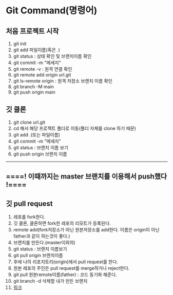 # Git Command(명령어)

## 처음 프로젝트 시작
1. git init
2. git add 파일이름(혹은 .)
3. git status : 상태 확인 및 브랜치이름 확인
4. git commit -m "메세지"
5. git remote -v : 원격 연결 확인
6. git remote add origin url.git
7. git ls-remote origin : 원격 저장소 브랜치 이름 확인
8. git branch -M main
9. git push origin main

## 깃 클론
1. git clone url.git
2. cd 해서 해당 프로젝트 폴더로 이동(폴더 자체를 clone 하기 때문)
3. git add .(또는 파일이름)
4. git commit -m "메세지"
5. git status : 브랜치 이름 보기
6. git push origin 브랜치 이름

---
====! 이때까지는 master 브랜치를 이용해서 push했다 !====
---

## 깃 pull request
1. 레포를 fork한다.
2. 깃 클론, 클론하면 fork한 레포의 리모트가 등록된다.
3. remote add(fork저장소가 아닌 원본저장소를 add한다. 이름은 origin이 아닌 father과 같이 하는것이 좋다.)
4. 브랜치를 만든다.(master이외의)
5. git status : 브랜치 이름보기
6. git pull origin 브랜치이름
7. 후에 나의 리포지토리(origin)에서 pull request를 한다.
8. 원본 레포의 주인은 pull request를 merge하거나 reject한다.
9. git pull 원본remote이름(father) : 코드 동기화 해준다.
10. git branch -d 삭제할 내가 만든 브랜치
11. [링크](https://inpa.tistory.com/entry/GIT-%E2%9A%A1%EF%B8%8F-%EA%B9%83%ED%97%99-PRPull-Request-%EB%B3%B4%EB%82%B4%EB%8A%94-%EB%B0%A9%EB%B2%95-folk-issue)
